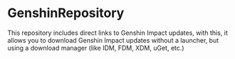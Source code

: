 # GenshinRepository
This repository includes direct links to Genshin Impact updates, with this, it allows you to download Genshin Impact updates without a launcher, but using a download manager (like IDM, FDM, XDM, uGet, etc.)